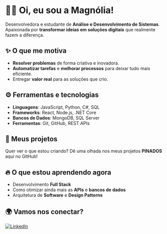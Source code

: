 # 👩‍💻 Oi, eu sou a Magnólia!  
Desenvolvedora e estudante de **Análise e Desenvolvimento de Sistemas**. Apaixonada por **transformar ideias em soluções digitais** que realmente fazem a diferença. 

## ✨ O que me motiva

- **Resolver problemas** de forma criativa e inovadora.
- **Automatizar tarefas** e **melhorar processos** para deixar tudo mais eficiente.
- Entregar **valor real** para as soluções que crio.

## ⚙️ Ferramentas e tecnologias 

- **Linguagens**: JavaScript, Python, C#, SQL
- **Frameworks**: React, Node.js, .NET Core
- **Bancos de Dados**: MongoDB, SQL Server
- **Ferramentas**: Git, GitHub, REST APIs

## 📂 Meus projetos

Quer ver o que estou criando? Dê uma olhada nos meus projetos **PINADOS** aqui no GitHub! 

## 🔥 O que estou aprendendo agora

- Desenvolvimento **Full Stack**  
- Como otimizar ainda mais as **APIs** e **bancos de dados**
- Arquitetura de **Software** e **Design Patterns**


## 🌍 Vamos nos conectar?

[![LinkedIn](https://img.shields.io/badge/LinkedIn-Perfil-0077B5?style=for-the-badge&logo=linkedin&logoColor=white)](https://www.linkedin.com/in/magn%C3%B3lia-hiller/)
